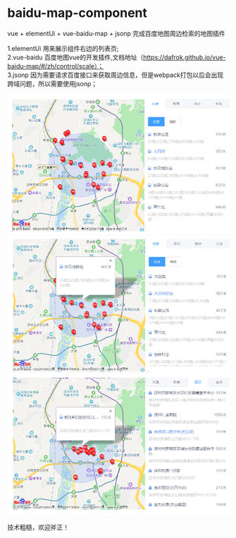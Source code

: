 # baidu-map-component
vue + elementUi + vue-baidu-map + jsonp 完成百度地图周边检索的地图插件

1.elementUi 用来展示组件右边的列表页;  
2.vue-baidu 百度地图vue的开发插件,文档地址（https://dafrok.github.io/vue-baidu-map/#/zh/control/scale）；   
3.jsonp 因为需要请求百度接口来获取周边信息，但是webpack打包以后会出现跨域问题，所以需要使用jsonp；  

![图示](https://github.com/RamboZheng/baidu-map-component/blob/master/img/img-1.png)  
![图示](https://github.com/RamboZheng/baidu-map-component/blob/master/img/img-2.png)  
![图示](https://github.com/RamboZheng/baidu-map-component/blob/master/img/img-3.png)  

技术粗糙，欢迎斧正！
